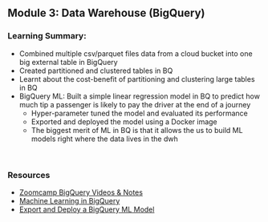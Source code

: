 ## Module 3: Data Warehouse (BigQuery)
### Learning Summary:
- Combined multiple csv/parquet files data from a cloud bucket into one big external table in BigQuery
- Created partitioned and clustered tables in BQ
- Learnt about the cost-benefit of partitioning and clustering large tables in BQ
- BigQuery ML: Built a simple linear regression model in BQ to predict how much tip a passenger is likely to pay the driver at the end of a journey
    - Hyper-parameter tuned the model and evaluated its performance
    - Exported and deployed the model using a Docker image
    - The biggest merit of ML in BQ is that it allows the us to build ML models right where the data lives in the dwh
<br>

### Resources
- [Zoomcamp BigQuery Videos & Notes](https://github.com/DataTalksClub/data-engineering-zoomcamp/tree/main/03-data-warehouse)
- [Machine Learning in BigQuery](https://github.com/DataTalksClub/data-engineering-zoomcamp/tree/main/03-data-warehouse#movie_camera-machine-learning-in-big-query)
- [Export and Deploy a BigQuery ML Model](/bq_model_deployment/deploy_model.md)